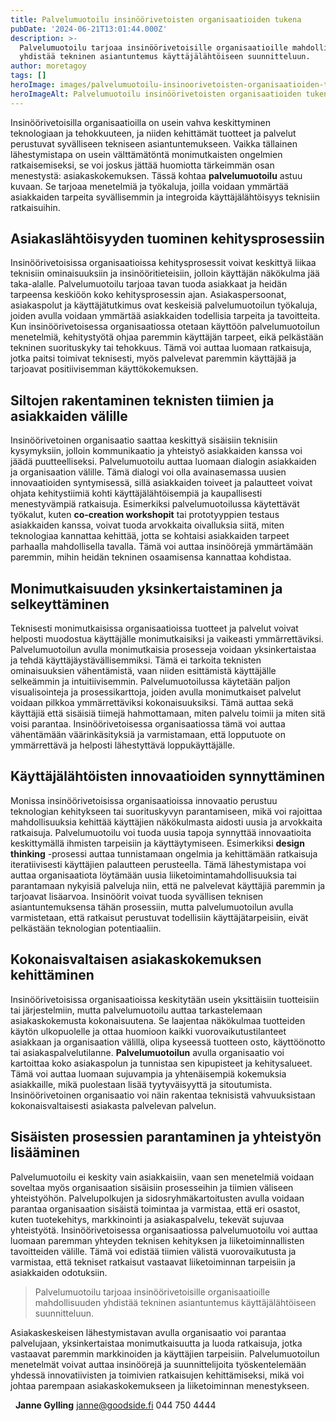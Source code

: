 ```yaml
---
title: Palvelumuotoilu insinöörivetoisten organisaatioiden tukena
pubDate: '2024-06-21T13:01:44.000Z'
description: >-
  Palvelumuotoilu tarjoaa insinöörivetoisille organisaatioille mahdollisuuden
  yhdistää tekninen asiantuntemus käyttäjälähtöiseen suunnitteluun.
author: moretagoy
tags: []
heroImage: images/palvelumuotoilu-insinoorivetoisten-organisaatioiden-tukena/featured.png
heroImageAlt: Palvelumuotoilu insinöörivetoisten organisaatioiden tukena
---
```


Insinöörivetoisilla organisaatioilla on usein vahva keskittyminen teknologiaan ja tehokkuuteen, ja niiden kehittämät tuotteet ja palvelut perustuvat syvälliseen tekniseen asiantuntemukseen. Vaikka tällainen lähestymistapa on usein välttämätöntä monimutkaisten ongelmien ratkaisemiseksi, se voi joskus jättää huomiotta tärkeimmän osan menestystä: asiakaskokemuksen. Tässä kohtaa **palvelumuotoilu** astuu kuvaan. Se tarjoaa menetelmiä ja työkaluja, joilla voidaan ymmärtää asiakkaiden tarpeita syvällisemmin ja integroida käyttäjälähtöisyys teknisiin ratkaisuihin.

## Asiakaslähtöisyyden tuominen kehitysprosessiin

Insinöörivetoisissa organisaatioissa kehitysprosessit voivat keskittyä liikaa teknisiin ominaisuuksiin ja insinööritieteisiin, jolloin käyttäjän näkökulma jää taka-alalle. Palvelumuotoilu tarjoaa tavan tuoda asiakkaat ja heidän tarpeensa keskiöön koko kehitysprosessin ajan. Asiakaspersoonat, asiakaspolut ja käyttäjätutkimus ovat keskeisiä palvelumuotoilun työkaluja, joiden avulla voidaan ymmärtää asiakkaiden todellisia tarpeita ja tavoitteita. Kun insinöörivetoisessa organisaatiossa otetaan käyttöön palvelumuotoilun menetelmiä, kehitystyötä ohjaa paremmin käyttäjän tarpeet, eikä pelkästään tekninen suorituskyky tai tehokkuus. Tämä voi auttaa luomaan ratkaisuja, jotka paitsi toimivat teknisesti, myös palvelevat paremmin käyttäjää ja tarjoavat positiivisemman käyttökokemuksen.

## Siltojen rakentaminen teknisten tiimien ja asiakkaiden välille

Insinöörivetoinen organisaatio saattaa keskittyä sisäisiin teknisiin kysymyksiin, jolloin kommunikaatio ja yhteistyö asiakkaiden kanssa voi jäädä puutteelliseksi. Palvelumuotoilu auttaa luomaan dialogin asiakkaiden ja organisaation välille. Tämä dialogi voi olla avainasemassa uusien innovaatioiden syntymisessä, sillä asiakkaiden toiveet ja palautteet voivat ohjata kehitystiimiä kohti käyttäjälähtöisempiä ja kaupallisesti menestyvämpiä ratkaisuja. Esimerkiksi palvelumuotoilussa käytettävät työkalut, kuten **co-creation workshopit** tai prototyyppien testaus asiakkaiden kanssa, voivat tuoda arvokkaita oivalluksia siitä, miten teknologiaa kannattaa kehittää, jotta se kohtaisi asiakkaiden tarpeet parhaalla mahdollisella tavalla. Tämä voi auttaa insinöörejä ymmärtämään paremmin, mihin heidän tekninen osaamisensa kannattaa kohdistaa.

## Monimutkaisuuden yksinkertaistaminen ja selkeyttäminen

Teknisesti monimutkaisissa organisaatioissa tuotteet ja palvelut voivat helposti muodostua käyttäjälle monimutkaisiksi ja vaikeasti ymmärrettäviksi. Palvelumuotoilun avulla monimutkaisia prosesseja voidaan yksinkertaistaa ja tehdä käyttäjäystävällisemmiksi. Tämä ei tarkoita teknisten ominaisuuksien vähentämistä, vaan niiden esittämistä käyttäjälle selkeämmin ja intuitiivisemmin. Palvelumuotoilussa käytetään paljon visualisointeja ja prosessikarttoja, joiden avulla monimutkaiset palvelut voidaan pilkkoa ymmärrettäviksi kokonaisuuksiksi. Tämä auttaa sekä käyttäjiä että sisäisiä tiimejä hahmottamaan, miten palvelu toimii ja miten sitä voisi parantaa. Insinöörivetoisessa organisaatiossa tämä voi auttaa vähentämään väärinkäsityksiä ja varmistamaan, että lopputuote on ymmärrettävä ja helposti lähestyttävä loppukäyttäjälle.

## Käyttäjälähtöisten innovaatioiden synnyttäminen

Monissa insinöörivetoisissa organisaatioissa innovaatio perustuu teknologian kehitykseen tai suorituskyvyn parantamiseen, mikä voi rajoittaa mahdollisuuksia kehittää käyttäjien näkökulmasta aidosti uusia ja arvokkaita ratkaisuja. Palvelumuotoilu voi tuoda uusia tapoja synnyttää innovaatioita keskittymällä ihmisten tarpeisiin ja käyttäytymiseen. Esimerkiksi **design thinking** -prosessi auttaa tunnistamaan ongelmia ja kehittämään ratkaisuja iteratiivisesti käyttäjien palautteen perusteella. Tämä lähestymistapa voi auttaa organisaatiota löytämään uusia liiketoimintamahdollisuuksia tai parantamaan nykyisiä palveluja niin, että ne palvelevat käyttäjiä paremmin ja tarjoavat lisäarvoa. Insinöörit voivat tuoda syvällisen teknisen asiantuntemuksensa tähän prosessiin, mutta palvelumuotoilun avulla varmistetaan, että ratkaisut perustuvat todellisiin käyttäjätarpeisiin, eivät pelkästään teknologian potentiaaliin.

## Kokonaisvaltaisen asiakaskokemuksen kehittäminen

Insinöörivetoisissa organisaatioissa keskitytään usein yksittäisiin tuotteisiin tai järjestelmiin, mutta palvelumuotoilu auttaa tarkastelemaan asiakaskokemusta kokonaisuutena. Se laajentaa näkökulmaa tuotteiden käytön ulkopuolelle ja ottaa huomioon kaikki vuorovaikutustilanteet asiakkaan ja organisaation välillä, olipa kyseessä tuotteen osto, käyttöönotto tai asiakaspalvelutilanne. **Palvelumuotoilun** avulla organisaatio voi kartoittaa koko asiakaspolun ja tunnistaa sen kipupisteet ja kehitysalueet. Tämä voi auttaa luomaan sujuvampia ja yhtenäisempiä kokemuksia asiakkaille, mikä puolestaan lisää tyytyväisyyttä ja sitoutumista. Insinöörivetoinen organisaatio voi näin rakentaa teknisistä vahvuuksistaan kokonaisvaltaisesti asiakasta palvelevan palvelun.

## Sisäisten prosessien parantaminen ja yhteistyön lisääminen

Palvelumuotoilu ei keskity vain asiakkaisiin, vaan sen menetelmiä voidaan soveltaa myös organisaation sisäisiin prosesseihin ja tiimien väliseen yhteistyöhön. Palvelupolkujen ja sidosryhmäkartoitusten avulla voidaan parantaa organisaation sisäistä toimintaa ja varmistaa, että eri osastot, kuten tuotekehitys, markkinointi ja asiakaspalvelu, tekevät sujuvaa yhteistyötä. Insinöörivetoisessa organisaatiossa palvelumuotoilu voi auttaa luomaan paremman yhteyden teknisen kehityksen ja liiketoiminnallisten tavoitteiden välille. Tämä voi edistää tiimien välistä vuorovaikutusta ja varmistaa, että tekniset ratkaisut vastaavat liiketoiminnan tarpeisiin ja asiakkaiden odotuksiin.

> Palvelumuotoilu tarjoaa insinöörivetoisille organisaatioille mahdollisuuden yhdistää tekninen asiantuntemus käyttäjälähtöiseen suunnitteluun.

Asiakaskeskeisen lähestymistavan avulla organisaatio voi parantaa palvelujaan, yksinkertaistaa monimutkaisuutta ja luoda ratkaisuja, jotka vastaavat paremmin markkinoiden ja käyttäjien tarpeisiin. Palvelumuotoilun menetelmät voivat auttaa insinöörejä ja suunnittelijoita työskentelemään yhdessä innovatiivisten ja toimivien ratkaisujen kehittämiseksi, mikä voi johtaa parempaan asiakaskokemukseen ja liiketoiminnan menestykseen.

  **Janne Gylling** janne@goodside.fi 044 750 4444